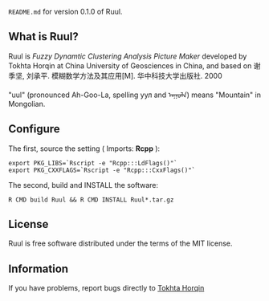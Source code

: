 `README.md` for version 0.1.0 of Ruul.

## What is Ruul? ##

Ruul is *Fuzzy* *Dynamtic* *Clustering* *Analysis* *Picture* *Maker* developed by
Tokhta Horqin at China University of Geosciences in China, and based on 
谢季坚, 刘承平. 模糊数学方法及其应用[M]. 华中科技大学出版社. 2000

"uul" (pronounced Ah-Goo-La, spelling уул and ᠠᠭᠤᠯᠠ) means "Mountain" in Mongolian.

## Configure ##

The first, source the setting ( Imports: **Rcpp** ):

    export PKG_LIBS=`Rscript -e "Rcpp:::LdFlags()"`
    export PKG_CXXFLAGS=`Rscript -e "Rcpp:::CxxFlags()"`

The second, build and INSTALL the software:

    R CMD build Ruul && R CMD INSTALL Ruul*.tar.gz

## License ##

Ruul is free software distributed under the terms of the MIT license.

## Information ##

If you have problems, report bugs directly to [Tokhta Horqin](tokhta@outlook.com)

